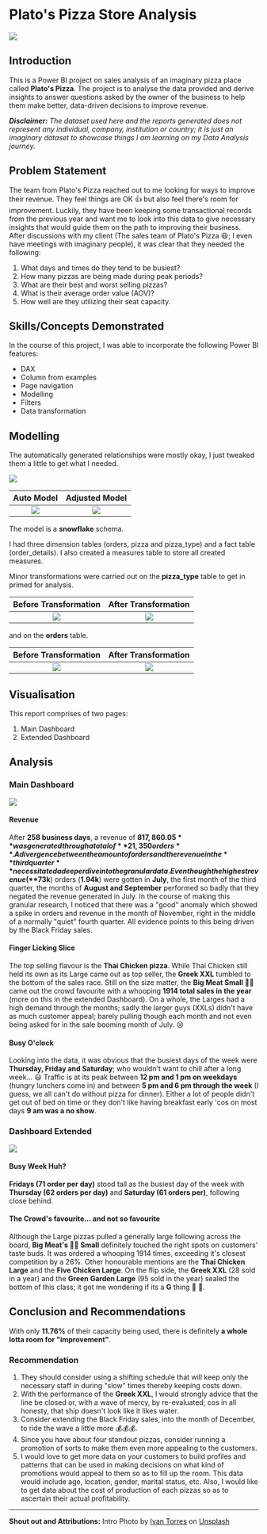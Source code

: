 # Plato's Pizza Store Analysis

![](intro_image.png)

## Introduction

This is a Power BI project on sales analysis of an imaginary pizza place called **Plato's Pizza**. The project is to analyse the data provided and derive insights to answer questions asked by the owner of the business to help them make better, data-driven decisions to improve revenue.

**_Disclaimer:_** _The dataset used here and the reports generated does not represent any individual, company, institution or country; it is just an imaginary dataset to showcase things I am learning on my Data Analysis journey._

## Problem Statement

The team from Plato's Pizza reached out to me looking for ways to improve their revenue. They feel things are OK 👍 but also feel there's room for improvement.
Luckily, they have been keeping some transactional records from the previous year and want me to look into this data to give necessary insights that would guide them on the path to improving their business.
After discussions with my client (The sales team of Plato's Pizza 😆; I even have meetings with imaginary people), it was clear that they needed the following:

1. What days and times do they tend to be busiest?
2. How many pizzas are being made during peak periods?
3. What are their best and worst selling pizzas?
4. What is their average order value (AOV)?
5. How well are they utilizing their seat capacity.

## Skills/Concepts Demonstrated

In the course of this project, I was able to incorporate the following Power BI features:
- DAX
- Column from examples
- Page navigation
- Modelling
- Filters
- Data transformation

## Modelling

The automatically generated relationships were mostly okay, I just tweaked them a little to get what I needed.

![](after_relationship.png)

Auto Model | Adjusted Model
:-----------:|:--------------:
![](before_relationships.png) | ![](after_relationship.png)


The model is a **snowflake** schema.

I had three dimension tables (orders, pizza and pizza_type) and a fact table (order_details). I also created a measures table to store all created measures.

Minor transformations were carried out on the **pizza_type** table to get in primed for analysis.

Before Transformation | After Transformation
:---------------:|:--------------:
![](before_transformation.png) | ![](after_transformation.png)

and on the **orders** table.

Before Transformation | After Transformation
:-----------------------:|:--------------:
![](before_columns.png) | ![](after_columns.png)

## Visualisation

This report comprises of two pages:
1. Main Dashboard
2. Extended Dashboard

## Analysis

### Main Dashboard
![](dashboard_main.png)

#### Revenue
After **258 business days**, a revenue of **$817,860.05** was generated through a total of **21,350 orders**.
A divergence between the amount of orders and the revenue in the **third quarter** necessitated a deeper dive into the granular data.
Even though the highest revenue (**$73k**) orders (**1.94k**) were gotten in **July**, the first month of the third quarter, the months of **August and September** performed so badly that they negated the revenue generated in July.
In the course of making this granular research, I noticed that there was a "good" anomaly which showed a spike in orders and revenue in the month of November, right in the middle of a normally "quiet" fourth quarter. All evidence points to this being driven by the Black Friday sales.

#### Finger Licking Slice
The top selling flavour is the **Thai Chicken pizza**. While Thai Chicken still held its own as its Large came out as top seller, the **Greek XXL** tumbled to the bottom of the sales race.
Still on the size matter, the **Big Meat Small 🥩🍕** came out the crowd favourite with a whooping **1914 total sales in the year** (more on this in the extended Dashboard).
On a whole, the Larges had a high demand through the months; sadly the larger guys (XXLs) didn't have as much customer appeal; barely pulling though each month and not even being asked for in the sale booming month of July. 😢

#### Busy O'clock
Looking into the data, it was obvious that the busiest days of the week were **Thursday, Friday and Saturday**; who wouldn't want to chill after a long week... 😃
Traffic is at its peak between **12 pm and 1 pm on weekdays** (hungry lunchers come in) and between **5 pm and 6 pm through the week** (I guess, we all can't do without pizza for dinner).
Either a lot of people didn't get out of bed on time or they don't like having breakfast early 'cos on most days **9 am was a no show**.

### Dashboard Extended
![](dashboard_ext.png)

#### Busy Week Huh?
**Fridays (71 order per day)** stood tall as the busiest day of the week with **Thursday (62 orders per day)** and **Saturday (61 orders per)**, following close behind.

#### The Crowd's favourite... and not so favourite
Although the Large pizzas pulled a generally large following across the board, **Big Meat's 🥩🍕 Small** definitely touched the right spots on customers' taste buds. It was ordered a whooping 1914 times, exceeding it's closest competition by a 26%.
Other honourable mentions are the **Thai Chicken Large** and the **Five Chicken Large**.
On the flip side, the **Greek XXL** (28 sold in a year) and the **Green Garden Large** (95 sold in the year) sealed the bottom of this class; it got me wondering if its a **G** thing 🤔 💭.

## Conclusion and Recommendations
With only **11.76%**  of their capacity being used, there is definitely **a whole lotta room for "improvement"**.

### Recommendation
1. They should consider using a shifting schedule that will keep only the necessary staff in during "slow" times thereby keeping costs down.
2. With the performance of the **Greek XXL**, I would strongly advice that the line be closed or, with a wave of mercy, by re-evaluated; cos in all honesty, that ship doesn't look like it likes water.
3. Consider extending the Black Friday sales, into the month of December, to ride the wave a little more 💰💰💰.
4. Since you have about four standout pizzas, consider running a promotion of sorts to make them even more appealing to the customers.
5. I would love to get more data on your customers to build profiles and patterns that can be used in making decisions on what kind of promotions would appeal to them so as to fill up the room. This data would include age, location, gender, marital status, etc. Also, I would like to get data about the cost of production of each pizzas so as to ascertain their actual profitability.


------------

**Shout out and Attributions:**
Intro Photo by [Ivan Torres](https://unsplash.com/@iavnt?utm_source=unsplash&utm_medium=referral&utm_content=creditCopyText) on [Unsplash](https://unsplash.com/photos/MQUqbmszGGM?utm_source=unsplash&utm_medium=referral&utm_content=creditCopyText)
